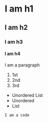 # I am h1
## I am h2
### I am h3
#### I am h4

I am a paragraph

1. 1st
2. 2nd
3. 3rd

- Unordered List
- Unordered
- List

```I am a code```